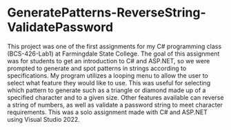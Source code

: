# GeneratePatterns-ReverseString-ValidatePassword
This project was one of the first assignments for my C# programming class (BCS-426-Lab1) at Farmingdale State College. 
The goal of this assignment was for students to get an introduction to C# and ASP.NET, 
so we were prompted to generate and spot patterns in strings according to specifications. 
My program utilizes a looping menu to allow the user to select what feature they would like to use. 
This was useful for selecting which pattern to generate such as a triangle or diamond made up of a specified character and to a given size. 
Other features available can reverse a string of numbers, as well as validate a password string to meet character requirements. 
This was a solo assignment made with C# and ASP.NET using Visual Studio 2022.
